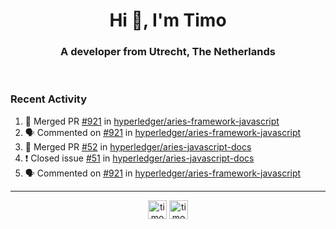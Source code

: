 <h1 align="center">Hi 👋, I'm Timo</h1>
<h3 align="center">A developer from Utrecht, The Netherlands</h3>
<br/>
<!-- https://github.com/rahuldkjain/github-profile-readme-generator --!>

<!--  <p align="left"><img src="https://github-readme-stats.vercel.app/api?username=timoglastra&show_icons=true&count_private=true&" alt="timoglastra" /></p> --!>

<!--
Github language stats
<p align="left"><img src="https://github-readme-stats.vercel.app/api/top-langs/?username=timoglastra&layout=compact" alt="timoglastra" /><p>
-->

<!-- Codestats language stats -->
<!-- <p align="left"><img src="https://codestats-readme.vercel.app/api/top-langs/?username=timoglastra&layout=compact&language_count=12" alt="timoglastra" /><p>    --!>
  
<h3>Recent Activity</h3>

<!--START_SECTION:activity-->
1. 🎉 Merged PR [#921](https://github.com/hyperledger/aries-framework-javascript/pull/921) in [hyperledger/aries-framework-javascript](https://github.com/hyperledger/aries-framework-javascript)
2. 🗣 Commented on [#921](https://github.com/hyperledger/aries-framework-javascript/issues/921) in [hyperledger/aries-framework-javascript](https://github.com/hyperledger/aries-framework-javascript)
3. 🎉 Merged PR [#52](https://github.com/hyperledger/aries-javascript-docs/pull/52) in [hyperledger/aries-javascript-docs](https://github.com/hyperledger/aries-javascript-docs)
4. ❗️ Closed issue [#51](https://github.com/hyperledger/aries-javascript-docs/issues/51) in [hyperledger/aries-javascript-docs](https://github.com/hyperledger/aries-javascript-docs)
5. 🗣 Commented on [#921](https://github.com/hyperledger/aries-framework-javascript/issues/921) in [hyperledger/aries-framework-javascript](https://github.com/hyperledger/aries-framework-javascript)
<!--END_SECTION:activity-->

---

<p align="center">
<a href="https://twitter.com/timoglastra" target="blank"><img align="center" src="https://cdn.jsdelivr.net/npm/simple-icons@3.0.1/icons/twitter.svg" alt="timoglastra" height="30" width="30" /></a>
<a href="https://linkedin.com/in/timoglastra" target="blank"><img align="center" src="https://cdn.jsdelivr.net/npm/simple-icons@3.0.1/icons/linkedin.svg" alt="timoglastra" height="30" width="30" /></a>
</p>



